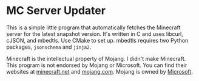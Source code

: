 # MC Server Updater
This is a simple little program that automatically fetches the Minecraft server for the latest snapshot version. It's written in C and uses libcurl, cJSON, and mbedtls. 
Use CMake to set up. mbedtls requires two Python packages, `jsonschema` and `jinja2`.

Minecraft is the intellectual property of Mojang. I didn't make Minecraft. This program is not endorsed by Mojang or Microsoft. You can find their websites at [minecraft.net](https://minecraft.net) and [mojang.com](https://minecraft.net). Mojang is owned by [Microsoft](https://microsoft.com).
